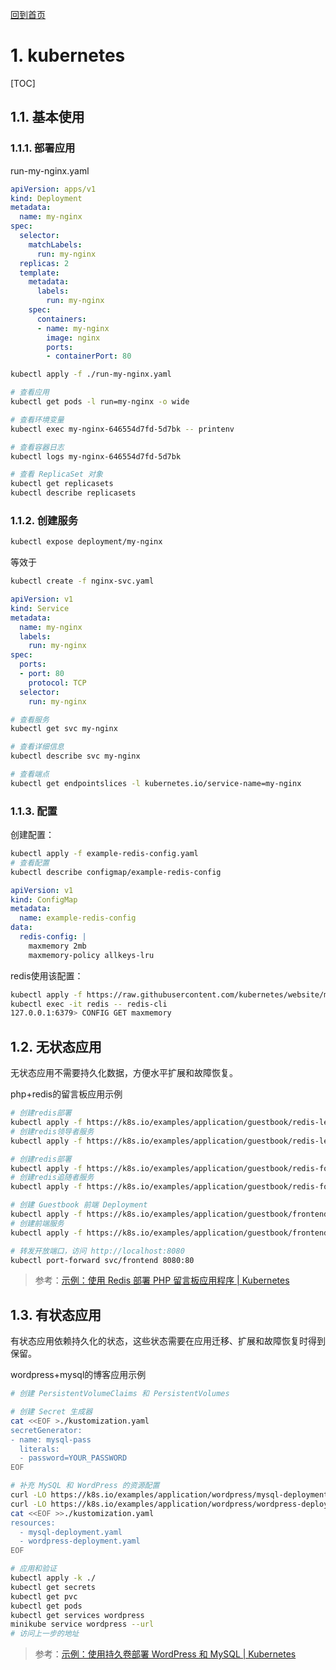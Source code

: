 [回到首页](../README.md)

# 1. kubernetes



[TOC]

## 1.1. 基本使用

### 1.1.1. 部署应用

run-my-nginx.yaml

```yaml
apiVersion: apps/v1
kind: Deployment
metadata:
  name: my-nginx
spec:
  selector:
    matchLabels:
      run: my-nginx
  replicas: 2
  template:
    metadata:
      labels:
        run: my-nginx
    spec:
      containers:
      - name: my-nginx
        image: nginx
        ports:
        - containerPort: 80
```

```bash
kubectl apply -f ./run-my-nginx.yaml

# 查看应用
kubectl get pods -l run=my-nginx -o wide

# 查看环境变量
kubectl exec my-nginx-646554d7fd-5d7bk -- printenv

# 查看容器日志
kubectl logs my-nginx-646554d7fd-5d7bk

# 查看 ReplicaSet 对象
kubectl get replicasets
kubectl describe replicasets
```

### 1.1.2. 创建服务

```bash
kubectl expose deployment/my-nginx
```

等效于

```bash
kubectl create -f nginx-svc.yaml
```

```yaml
apiVersion: v1
kind: Service
metadata:
  name: my-nginx
  labels:
    run: my-nginx
spec:
  ports:
  - port: 80
    protocol: TCP
  selector:
    run: my-nginx

```

```bash
# 查看服务
kubectl get svc my-nginx

# 查看详细信息
kubectl describe svc my-nginx

# 查看端点
kubectl get endpointslices -l kubernetes.io/service-name=my-nginx
```



### 1.1.3. 配置

创建配置：

```bash
kubectl apply -f example-redis-config.yaml
# 查看配置
kubectl describe configmap/example-redis-config
```

```yaml
apiVersion: v1
kind: ConfigMap
metadata:
  name: example-redis-config
data:
  redis-config: |
    maxmemory 2mb
    maxmemory-policy allkeys-lru    
```

redis使用该配置：

```bash
kubectl apply -f https://raw.githubusercontent.com/kubernetes/website/main/content/en/examples/pods/config/redis-pod.yaml
kubectl exec -it redis -- redis-cli
127.0.0.1:6379> CONFIG GET maxmemory
```



## 1.2. 无状态应用

无状态应用不需要持久化数据，方便水平扩展和故障恢复。



php+redis的留言板应用示例

```bash
# 创建redis部署
kubectl apply -f https://k8s.io/examples/application/guestbook/redis-leader-deployment.yaml
# 创建redis领导者服务
kubectl apply -f https://k8s.io/examples/application/guestbook/redis-leader-service.yaml

# 创建redis部署
kubectl apply -f https://k8s.io/examples/application/guestbook/redis-follower-deployment.yaml
# 创建redis追随者服务
kubectl apply -f https://k8s.io/examples/application/guestbook/redis-follower-service.yaml

# 创建 Guestbook 前端 Deployment
kubectl apply -f https://k8s.io/examples/application/guestbook/frontend-deployment.yaml
# 创建前端服务
kubectl apply -f https://k8s.io/examples/application/guestbook/frontend-service.yaml

# 转发开放端口，访问 http://localhost:8080
kubectl port-forward svc/frontend 8080:80
```



> 参考：[示例：使用 Redis 部署 PHP 留言板应用程序 | Kubernetes](https://kubernetes.io/zh-cn/docs/tutorials/stateless-application/guestbook/)

## 1.3. 有状态应用

有状态应用依赖持久化的状态，这些状态需要在应用迁移、扩展和故障恢复时得到保留。



wordpress+mysql的博客应用示例



```bash
# 创建 PersistentVolumeClaims 和 PersistentVolumes

# 创建 Secret 生成器
cat <<EOF >./kustomization.yaml
secretGenerator:
- name: mysql-pass
  literals:
  - password=YOUR_PASSWORD
EOF

# 补充 MySQL 和 WordPress 的资源配置
curl -LO https://k8s.io/examples/application/wordpress/mysql-deployment.yaml
curl -LO https://k8s.io/examples/application/wordpress/wordpress-deployment.yaml
cat <<EOF >>./kustomization.yaml
resources:
  - mysql-deployment.yaml
  - wordpress-deployment.yaml
EOF

# 应用和验证
kubectl apply -k ./
kubectl get secrets
kubectl get pvc
kubectl get pods
kubectl get services wordpress
minikube service wordpress --url
# 访问上一步的地址
```



> 参考：[示例：使用持久卷部署 WordPress 和 MySQL | Kubernetes](https://kubernetes.io/zh-cn/docs/tutorials/stateful-application/mysql-wordpress-persistent-volume/)
